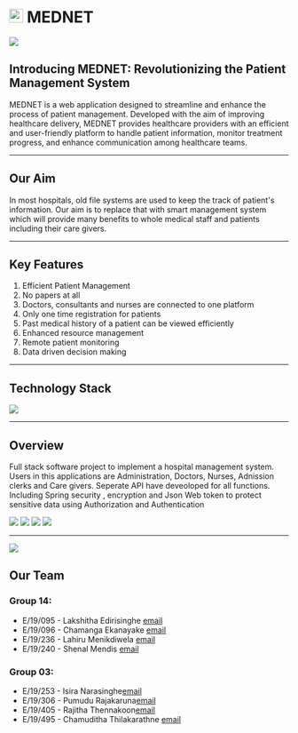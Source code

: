 # <img src="https://github.com/cepdnaclk/e19-co225-In-Patient-Management-System-For-a-Hospital/assets/115539769/d752c594-f20a-4a1a-9734-7748f4f3001b" width="25" height="25" /> MEDNET 

<img src ="https://github.com/cepdnaclk/e19-co225-In-Patient-Management-System-For-a-Hospital/assets/115687865/b54f58ae-9f19-4d16-9181-797d13343fb4"
/>


 
## Introducing MEDNET: Revolutionizing the Patient Management System

MEDNET is a web application designed to streamline and enhance the process of patient management. Developed with the aim of improving healthcare delivery, MEDNET provides healthcare providers with an efficient and user-friendly platform to handle patient information, monitor treatment progress, and enhance communication among healthcare teams.

---

## Our Aim
In most hospitals, old file systems are used to keep the track of patient's information. Our aim is to replace that with smart management system which will provide many benefits to whole medical staff and patients including their care givers.

---

## Key Features
1. Efficient Patient Management
2. No papers at all
3. Doctors, consultants and nurses are connected to one platform
4. Only one time registration for patients
5. Past medical history of a patient can be viewed efficiently
6. Enhanced resource management
7. Remote patient monitoring
8. Data driven decision making

---

## Technology Stack

<img src="https://github.com/cepdnaclk/e19-co225-In-Patient-Management-System-For-a-Hospital/assets/115539769/c33824cf-f8bc-4ed5-8e7a-a895df587c5b" />


---
## Overview
Full stack software project to implement a hospital management system. Users in this applications are Administration, Doctors, Nurses, Adnission clerks and Care givers. Seperate API have deveoloped for all functions. Including Spring security , encryption and Json Web token to protect sensitive data using Authorization and Authentication

<img src ="https://github.com/cepdnaclk/e19-co225-In-Patient-Management-System-For-a-Hospital/assets/115687865/3cae6c87-0cf2-41df-b7f3-8f0f29b68bb5" />
<img src ="https://github.com/cepdnaclk/e19-co225-In-Patient-Management-System-For-a-Hospital/assets/115687865/0f62b7b2-85e2-4ab5-ba8f-4b3967f17a8c" />
<img src ="https://github.com/cepdnaclk/e19-co225-In-Patient-Management-System-For-a-Hospital/assets/115687865/8886dfb6-b613-461f-b6cd-d625d76e3553" />
<img src ="https://github.com/cepdnaclk/e19-co225-In-Patient-Management-System-For-a-Hospital/assets/115687865/871f185a-ce69-4bfc-8eab-d8f723ea8e89" />


----
<img src ="https://github.com/cepdnaclk/e19-co225-In-Patient-Management-System-For-a-Hospital/assets/115687865/debbd03b-32e5-497c-96f1-d6e7987132f3" />




## Our Team

### Group 14:
* E/19/095 - Lakshitha Edirisinghe <a href="e19095@eng.pdn.ac.lk">email</a>
* E/19/096 - Chamanga Ekanayake <a href="e19096@eng.pdn.ac.lk">email</a>
* E/19/236 - Lahiru Menikdiwela <a href="e19236@eng.pdn.ac.lk">email</a>
* E/19/240 - Shenal Mendis <a href="e19240@eng.pdn.ac.lk">email</a>

### Group 03:
* E/19/253 - Isira Narasinghe<a href="e19253@eng.pdn.ac.lk">email</a>
* E/19/306 - Pumudu Rajakaruna<a href="e19306@eng.pdn.ac.lk">email</a>
* E/19/405 - Rajitha Thennakoon<a href="e19405@eng.pdn.ac.lk">email</a>
* E/19/495 - Chamuditha Thilakarathne <a href="e19495@eng.pdn.ac.lk">email</a>
